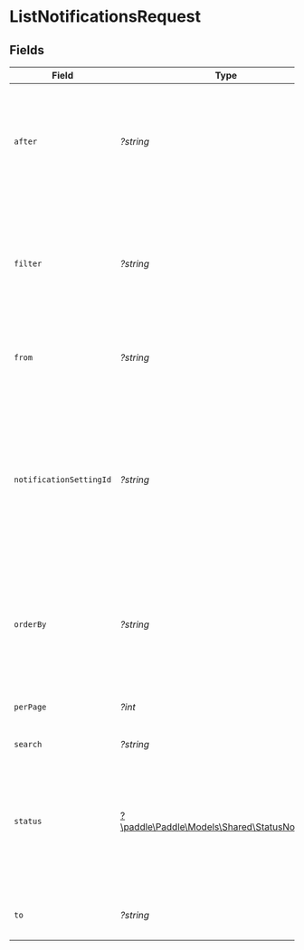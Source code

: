 # ListNotificationsRequest


## Fields

| Field                                                                                                                                           | Type                                                                                                                                            | Required                                                                                                                                        | Description                                                                                                                                     | Example                                                                                                                                         |
| ----------------------------------------------------------------------------------------------------------------------------------------------- | ----------------------------------------------------------------------------------------------------------------------------------------------- | ----------------------------------------------------------------------------------------------------------------------------------------------- | ----------------------------------------------------------------------------------------------------------------------------------------------- | ----------------------------------------------------------------------------------------------------------------------------------------------- |
| `after`                                                                                                                                         | *?string*                                                                                                                                       | :heavy_minus_sign:                                                                                                                              | Return entities after the specified cursor. Used for working through paginated results.                                                         |                                                                                                                                                 |
| `filter`                                                                                                                                        | *?string*                                                                                                                                       | :heavy_minus_sign:                                                                                                                              | Return entities that contain the Paddle ID specified. Pass a transaction, customer, or subscription ID.                                         | txn_01h3cgmh9qn7yezn4rgze4nrg2                                                                                                                  |
| `from`                                                                                                                                          | *?string*                                                                                                                                       | :heavy_minus_sign:                                                                                                                              | Return entities from a specific time.                                                                                                           | 2023-04-18T17:03:26                                                                                                                             |
| `notificationSettingId`                                                                                                                         | *?string*                                                                                                                                       | :heavy_minus_sign:                                                                                                                              | Return entities related to the specified notification destination. Use a comma separated list to specify multiple notification destination IDs. | ntfset_01gt21c5pdx9q1e4mh1xrsjjn6                                                                                                               |
| `orderBy`                                                                                                                                       | *?string*                                                                                                                                       | :heavy_minus_sign:                                                                                                                              | Order returned entities by the specified field and direction (`[ASC]` or `[DESC]`).                                                             |                                                                                                                                                 |
| `perPage`                                                                                                                                       | *?int*                                                                                                                                          | :heavy_minus_sign:                                                                                                                              | Set how many entities are returned per page.                                                                                                    |                                                                                                                                                 |
| `search`                                                                                                                                        | *?string*                                                                                                                                       | :heavy_minus_sign:                                                                                                                              | N/A                                                                                                                                             | upgrade                                                                                                                                         |
| `status`                                                                                                                                        | [?\paddle\Paddle\Models\Shared\StatusNotification](../../Models/Shared/StatusNotification.md)                                                   | :heavy_minus_sign:                                                                                                                              | Return entities that match the specified status. Use a comma separated list to specify multiple status values.                                  |                                                                                                                                                 |
| `to`                                                                                                                                            | *?string*                                                                                                                                       | :heavy_minus_sign:                                                                                                                              | Return entities up to a specific time.                                                                                                          | 2023-04-18T17:03:26                                                                                                                             |